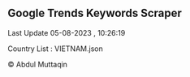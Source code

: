 

## Google Trends Keywords Scraper 
 
Last Update 05-08-2023 , 10:26:19

Country List :
VIETNAM.json



© Abdul Muttaqin 
